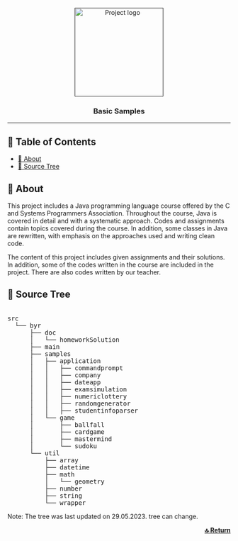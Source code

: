 <p align="center">
  <a href="" rel="noopener">
 <img width=200px height=200px src="https://i.imgur.com/6wj0hh6.jpg" alt="Project logo"></a>
</p>

<h3 align="center">Basic Samples</h3>


---


## 📝 Table of Contents
- [🧐 About](#about)
- [🌳 Source Tree](#tree)

<!-- About -->

## 🧐 About <a name = "about"></a>
This project includes a Java programming language course offered by the C and Systems Programmers Association. Throughout the course, Java is covered in detail and with a systematic approach. Codes and assignments contain topics covered during the course. In addition, some classes in Java are rewritten, with emphasis on the approaches used and writing clean code.

The content of this project includes given assignments and their solutions. In addition, some of the codes written in the course are included in the project. There are also codes written by our teacher.


<!-- Source  tree -->

## 🌳 Source Tree <a name = "tree"></a>
<pre>  
src
  └── byr
      ├── doc
      │   └── homeworkSolution
      ├── main
      ├── samples
      │   ├── application
      │   │   ├── commandprompt
      │   │   ├── company
      │   │   ├── dateapp
      │   │   ├── examsimulation
      │   │   ├── numericlottery
      │   │   ├── randomgenerator
      │   │   ├── studentinfoparser
      │   └── game
      │       ├── ballfall
      │       ├── cardgame
      │       ├── mastermind
      │       └── sudoku
      └── util
          ├── array
          ├── datetime
          ├── math
          │   └── geometry
          ├── number
          ├── string      
          └── wrapper
</pre> 
 Note: The tree was last updated on 29.05.2023. tree can change.  
 
 <p align="right"> <a href="#top"><b>🔝 Return </b></a> </p>
          
